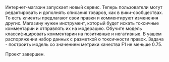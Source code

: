 Интернет-магазин запускает новый сервис. Теперь пользователи могут редактировать и дополнять описания товаров, как в вики-сообществах. 
То есть клиенты предлагают свои правки и комментируют изменения других. Магазину нужен инструмент, который будет искать токсичные комментарии и отправлять их на модерацию. 
Обучите модель классифицировать комментарии на позитивные и негативные. В yашем распоряжении набор данных с разметкой о токсичности правок.
Задача - построить модель со значением метрики качества F1 не меньше 0.75. 

Проект завершен.
